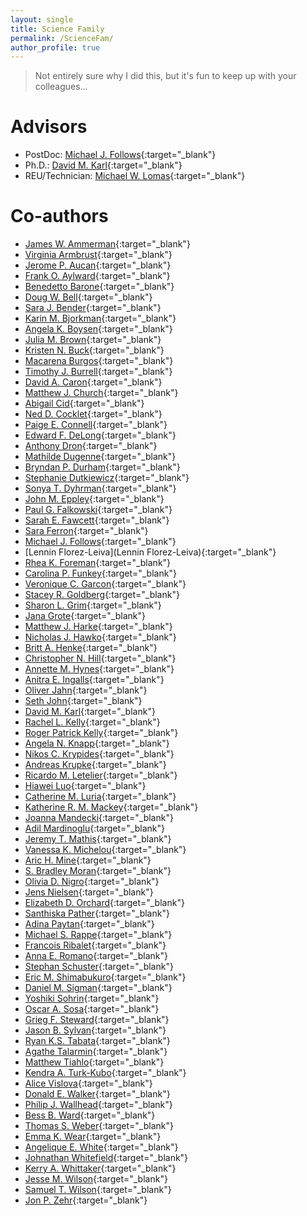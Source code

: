 ```yaml
---
layout: single
title: Science Family
permalink: /ScienceFam/
author_profile: true
---
```


> Not entirely sure why I did this, but it's fun to keep up with your colleagues...

# Advisors
* PostDoc: [Michael J. Follows](http://mick.mit.edu){:target="_blank"}
* Ph.D.: [David M. Karl](https://hahana.soest.hawaii.edu/lab/dkarl.html){:target="_blank"}
* REU/Technician: [Michael W. Lomas](https://www.bigelow.org/about/people/mlomas.html){:target="_blank"}

# Co-authors
* [James W. Ammerman](https://www.somas.stonybrook.edu/people/faculty/james-ammerman/){:target="_blank"}
* [Virginia Armbrust](https://armbrustlab.ocean.washington.edu){:target="_blank"}
* [Jerome P. Aucan](http://www.legos.obs-mip.fr/members/aucan){:target="_blank"}
* [Frank O. Aylward](https://www.aylwardlab.com){:target="_blank"}
* [Benedetto Barone](https://www.linkedin.com/in/benedetto-barone-8361671a){:target="_blank"}
* [Doug W. Bell](){:target="_blank"}
* [Sara J. Bender](https://www.moore.org/people-detail?personUrl=sarab){:target="_blank"}
* [Karin M. Bjorkman](https://hahana.soest.hawaii.edu/lab/personnel.html){:target="_blank"}
* [Angela K. Boysen](https://angie-b.github.io){:target="_blank"}
* [Julia M. Brown](https://www.bigelow.org/about/people/){:target="_blank"}
* [Kristen N. Buck](https://www.usf.edu/marine-science/research/partners-and-groups/southern-ocean-science/faculty.aspx){:target="_blank"}
* [Macarena Burgos](https://hahana.soest.hawaii.edu/cmorehale/newpeople.html){:target="_blank"}
* [Timothy J. Burrell](http://scope.soest.hawaii.edu/staff.html){:target="_blank"}
* [David A. Caron](https://dornsife.usc.edu/labs/caron/){:target="_blank"}
* [Matthew J. Church](https://microbialbiogeochemistry.com){:target="_blank"}
* [Abigail Cid](https://www.researchgate.net/profile/Abigail_Cid_Andres){:target="_blank"}
* [Ned D. Cocklet](){:target="_blank"}
* [Paige E. Connell](https://sites.google.com/site/paigeconnellusc/){:target="_blank"}
* [Edward F. DeLong](http://scope.soest.hawaii.edu/bios/DeLong.html){:target="_blank"}
* [Anthony Dron](https://www.researchgate.net/scientific-contributions/59288564_Anthony_Dron){:target="_blank"}
* [Mathilde Dugenne](http://scope.soest.hawaii.edu/researchers.html){:target="_blank"}
* [Bryndan P. Durham](https://armbrustlab.ocean.washington.edu/people/durham/){:target="_blank"}
* [Stephanie Dutkiewicz](http://ocean.mit.edu/~stephd/){:target="_blank"}
* [Sonya T. Dyhrman](https://dyhrman.ldeo.columbia.edu){:target="_blank"}
* [John M. Eppley](https://scholar.google.com/citations?user=4S2q_9cAAAAJ&hl=en){:target="_blank"}
* [Paul G. Falkowski](https://ebme.marine.rutgers.edu){:target="_blank"}
* [Sarah E. Fawcett](https://sarahefawcett.wordpress.com){:target="_blank"}
* [Sara Ferron](https://hahana.soest.hawaii.edu/lab/personnel.html){:target="_blank"}
* [Michael J. Follows](http://mick.mit.edu){:target="_blank"}
* [Lennin Florez-Leiva](Lennin Florez-Leiva){:target="_blank"}
* [Rhea K. Foreman](https://hahana.soest.hawaii.edu/lab/personnel.html){:target="_blank"}
* [Carolina P. Funkey](https://www.researchgate.net/profile/Carolina_Funkey){:target="_blank"}
* [Veronique C. Garcon](http://www.legos.obs-mip.fr/members/garcon){:target="_blank"}
* [Stacey R. Goldberg](https://upeikerrlab.ca/kerr-research-group/lab-members/stacey-goldberg){:target="_blank"}
* [Sharon L. Grim](https://www.researchgate.net/profile/Sharon_Grim){:target="_blank"}
* [Jana Grote](https://www.researchgate.net/scientific-contributions/71344378_Jana_Grote){:target="_blank"}
* [Matthew J. Harke](https://www.ldeo.columbia.edu/res/fac/micro_ocean/Matt.html){:target="_blank"}
* [Nicholas J. Hawko](https://scholar.google.com/citations?user=EcToHdsAAAAJ&hl=en){:target="_blank"}
* [Britt A. Henke](https://www.jzehrlab.com/personnel){:target="_blank"}
* [Christopher N. Hill](https://eapsweb.mit.edu/people/cnh){:target="_blank"}
* [Annette M. Hynes](https://armbrustlab.ocean.washington.edu/people/hynes/){:target="_blank"}
* [Anitra E. Ingalls](https://sites.google.com/view/anitra-ingalls){:target="_blank"}
* [Oliver Jahn](https://eapsweb.mit.edu/people/jahn){:target="_blank"}
* [Seth John](http://www.mtel.rocks){:target="_blank"}
* [David M. Karl](https://hahana.soest.hawaii.edu/lab/dkarl.html){:target="_blank"}
* [Rachel L. Kelly](https://www.researchgate.net/profile/Rachel_Kelly20){:target="_blank"}
* [Roger Patrick Kelly](https://web.uri.edu/gso/meet/roger-kelly/){:target="_blank"}
* [Angela N. Knapp](http://myweb.fsu.edu/anknapp/){:target="_blank"}
* [Nikos C. Krypides](https://jgi.doe.gov/about-us/organization/prokaryote-super-program/nikos-kyrpides/){:target="_blank"}
* [Andreas Krupke](https://marmic.mpg.de/marmic2/participating.php?section=students&profile=akrupke){:target="_blank"}
* [Ricardo M. Letelier](https://ceoas.oregonstate.edu/people/ricardo-letelier){:target="_blank"}
* [Hiawei Luo](){:target="_blank"}
* [Catherine M. Luria](https://www.researchgate.net/profile/Catherine_Luria){:target="_blank"}
* [Katherine R. M. Mackey](https://www.katemackey.com/){:target="_blank"}
* [Joanna Mandecki](https://www.linkedin.com/in/jmandecki){:target="_blank"}
* [Adil Mardinoglu](){:target="_blank"}
* [Jeremy T. Mathis](){:target="_blank"}
* [Vanessa K. Michelou](){:target="_blank"}
* [Aric H. Mine](){:target="_blank"}
* [S. Bradley Moran](){:target="_blank"}
* [Olivia D. Nigro](){:target="_blank"}
* [Jens Nielsen](){:target="_blank"}
* [Elizabeth D. Orchard](){:target="_blank"}
* [Santhiska Pather](){:target="_blank"}
* [Adina Paytan](){:target="_blank"}
* [Michael S. Rappe](){:target="_blank"}
* [Francois Ribalet](){:target="_blank"}
* [Anna E. Romano](){:target="_blank"}
* [Stephan Schuster](){:target="_blank"}
* [Eric M. Shimabukuro](){:target="_blank"}
* [Daniel M. Sigman](){:target="_blank"}
* [Yoshiki Sohrin](){:target="_blank"}
* [Oscar A. Sosa](){:target="_blank"}
* [Grieg F. Steward](){:target="_blank"}
* [Jason B. Sylvan](){:target="_blank"}
* [Ryan K.S. Tabata](){:target="_blank"}
* [Agathe Talarmin](){:target="_blank"}
* [Matthew Tiahlo](){:target="_blank"}
* [Kendra A. Turk-Kubo](){:target="_blank"}
* [Alice Vislova](){:target="_blank"}
* [Donald E. Walker](){:target="_blank"}
* [Philip J. Wallhead](){:target="_blank"}
* [Bess B. Ward](){:target="_blank"}
* [Thomas S. Weber](){:target="_blank"}
* [Emma K. Wear](){:target="_blank"}
* [Angelique E. White](){:target="_blank"}
* [Johnathan Whitefield](){:target="_blank"}
* [Kerry A. Whittaker](){:target="_blank"}
* [Jesse M. Wilson](){:target="_blank"}
* [Samuel T. Wilson](){:target="_blank"}
* [Jon P. Zehr](){:target="_blank"}
